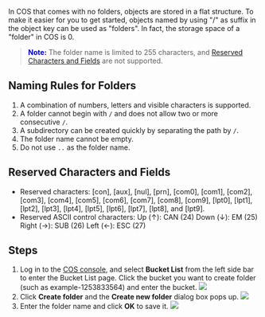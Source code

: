 In COS that comes with no folders, objects are stored in a flat structure. To make it easier for you to get started, objects named by using "/" as suffix in the object key can be used as "folders". In fact, the storage space of a "folder" in COS is 0.
> <font color="#0000cc">**Note:**</font>
The folder name is limited to 255 characters, and [Reserved Characters and Fields](#保留字符和字段) are not supported.

## Naming Rules for Folders
1. A combination of numbers, letters and visible characters is supported.
2. A folder cannot begin with `/` and does not allow two or more consecutive `/`.
3. A subdirectory can be created quickly by separating the path by `/`.
4. The folder name cannot be empty.
5. Do not use `..` as the folder name.

<span id="Reserved Characters and Fields"></span>
## Reserved Characters and Fields
- Reserved characters: [con], [aux], [nul], [prn], [com0], [com1], [com2], [com3], [com4], [com5], [com6], [com7], [com8], [com9], [lpt0], [lpt1], [lpt2], [lpt3], [lpt4], [lpt5], [lpt6], [lpt7], [lpt8], and [lpt9].
- Reserved ASCII control characters:
Up (↑): CAN (24)
Down (↓): EM (25) 
Right (→): SUB (26) 
Left (←): ESC (27) 

## Steps
1. Log in to the [COS console](https://console.cloud.tencent.com/cos5), and select **Bucket List** from the left side bar to enter the Bucket List page. Click the bucket you want to create folder (such as example-1253833564) and enter the bucket.
![](//mc.qcloudimg.com/static/img/d156619ab35a0e1195a70d0e8d8954ca/image.png)
2. Click **Create folder** and the **Create new folder** dialog box pops up.
![](//mc.qcloudimg.com/static/img/0833582013274c05e99bc13e869d0a92/image.png)
3. Enter the folder name and click **OK** to save it.
![](//mc.qcloudimg.com/static/img/95efb3407b7e57aad0db1059edb9f642/image.png)

